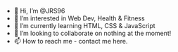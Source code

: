 - 👋 Hi, I’m @JRS96
- 👀 I’m interested in Web Dev, Health & Fitness
- 🌱 I’m currently learning HTML, CSS & JavaScript
- 💞️ I’m looking to collaborate on nothing at the moment! 
- 📫 How to reach me - contact me here.

<!---
JRS96/JRS96 is a ✨ special ✨ repository because its `README.md` (this file) appears on your GitHub profile.
You can click the Preview link to take a look at your changes.
--->
